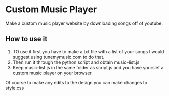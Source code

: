 # Custom Music Player
Make a custom music player website by downloading songs off of youtube.

## How to use it
1. TO use it first you have to make a txt file with a list of your songs I would suggest using tunemymusic.com to do that.
2. Then run it through the python script and obtain music-list.js
3. Keep music-list.js in the same folder as script.js and you have yourslef a custom music player on your browser.

Of course to make any edits to the design you can make changes to style.css
